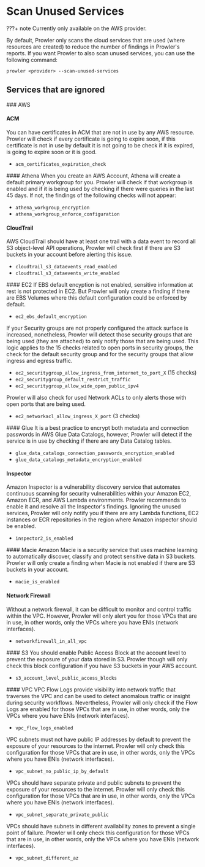 # Scan Unused Services

???+ note
    Currently only available on the AWS provider.

By default, Prowler only scans the cloud services that are used (where resources are created) to reduce the number of findings in Prowler's reports. If you want Prowler to also scan unused services, you can use the following command:

```console
prowler <provider> --scan-unused-services
```

## Services that are ignored
### AWS
#### ACM
You can have certificates in ACM that are not in use by any AWS resource.
Prowler will check if every certificate is going to expire soon, if this certificate is not in use by default it is not going to be check if it is expired, is going to expire soon or it is good.

- `acm_certificates_expiration_check`

#### Athena
When you create an AWS Account, Athena will create a default primary workgroup for you.
Prowler will check if that workgroup is enabled and if it is being used by checking if there were queries in the last 45 days.
If not, the findings of the following checks will not appear:

  - `athena_workgroup_encryption`
  - `athena_workgroup_enforce_configuration`

#### CloudTrail
AWS CloudTrail should have at least one trail with a data event to record all S3 object-level API operations, Prowler will check first if there are S3 buckets in your account before alerting this issue.

  - `cloudtrail_s3_dataevents_read_enabled`
  - `cloudtrail_s3_dataevents_write_enabled`

#### EC2
If EBS default encyption is not enabled, sensitive information at rest is not protected in EC2. But Prowler will only create a finding if there are EBS Volumes where this default configuration could be enforced by default.

  - `ec2_ebs_default_encryption`

If your Security groups are not properly configured the attack surface is increased, nonetheless, Prowler will detect those security groups that are being used (they are attached) to only notify those that are being used. This logic applies to the 15 checks related to open ports in security groups, the check for the default security group and for the security groups that allow ingress and egress traffic.

  - `ec2_securitygroup_allow_ingress_from_internet_to_port_X` (15 checks)
  - `ec2_securitygroup_default_restrict_traffic`
  - `ec2_securitygroup_allow_wide_open_public_ipv4`

Prowler will also check for used Network ACLs to only alerts those with open ports that are being used.

  - `ec2_networkacl_allow_ingress_X_port` (3 checks)


#### Glue
It is a best practice to encrypt both metadata and connection passwords in AWS Glue Data Catalogs, however, Prowler will detect if the service is in use by checking if there are any Data Catalog tables.

  - `glue_data_catalogs_connection_passwords_encryption_enabled`
  - `glue_data_catalogs_metadata_encryption_enabled`

#### Inspector
Amazon Inspector is a vulnerability discovery service that automates continuous scanning for security vulnerabilities within your Amazon EC2, Amazon ECR, and AWS Lambda environments. Prowler recommends to enable it and resolve all the Inspector's findings. Ignoring the unused services, Prowler will only notify you if there are any Lambda functions, EC2 instances or ECR repositories in the region where Amazon inspector should be enabled.

  - `inspector2_is_enabled`

#### Macie
Amazon Macie is a security service that uses machine learning to automatically discover, classify and protect sensitive data in S3 buckets. Prowler will only create a finding when Macie is not enabled if there are S3 buckets in your account.

  - `macie_is_enabled`

#### Network Firewall
Without a network firewall, it can be difficult to monitor and control traffic within the VPC. However, Prowler will only alert you for those VPCs that are in use, in other words, only the VPCs where you have ENIs (network interfaces).

  - `networkfirewall_in_all_vpc`

#### S3
You should enable Public Access Block at the account level to prevent the exposure of your data stored in S3. Prowler though will only check this block configuration if you have S3 buckets in your AWS account.

  - `s3_account_level_public_access_blocks`

#### VPC
VPC Flow Logs provide visibility into network traffic that traverses the VPC and can be used to detect anomalous traffic or insight during security workflows. Nevertheless, Prowler will only check if the Flow Logs are enabled for those VPCs that are in use, in other words, only the VPCs where you have ENIs (network interfaces).

  - `vpc_flow_logs_enabled`

VPC subnets must not have public IP addresses by default to prevent the exposure of your resources to the internet. Prowler will only check this configuration for those VPCs that are in use, in other words, only the VPCs where you have ENIs (network interfaces).

  - `vpc_subnet_no_public_ip_by_default`

VPCs should have separate private and public subnets to prevent the exposure of your resources to the internet. Prowler will only check this configuration for those VPCs that are in use, in other words, only the VPCs where you have ENIs (network interfaces).

  - `vpc_subnet_separate_private_public`

VPCs should have subnets in different availability zones to prevent a single point of failure. Prowler will only check this configuration for those VPCs that are in use, in other words, only the VPCs where you have ENIs (network interfaces).

  - `vpc_subnet_different_az`
